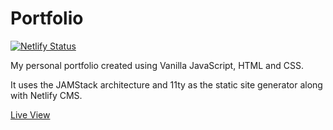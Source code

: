 # Portfolio
[![Netlify Status](https://api.netlify.com/api/v1/badges/8c868a48-0f74-445b-9ebd-a752d6f1f8c4/deploy-status)](https://app.netlify.com/sites/lucasgomes/deploys)

My personal portfolio created using Vanilla JavaScript, HTML and CSS.

It uses the JAMStack architecture and 11ty as the static site generator along with Netlify CMS.



[Live View](https://lucasgomes.netlify.app)
